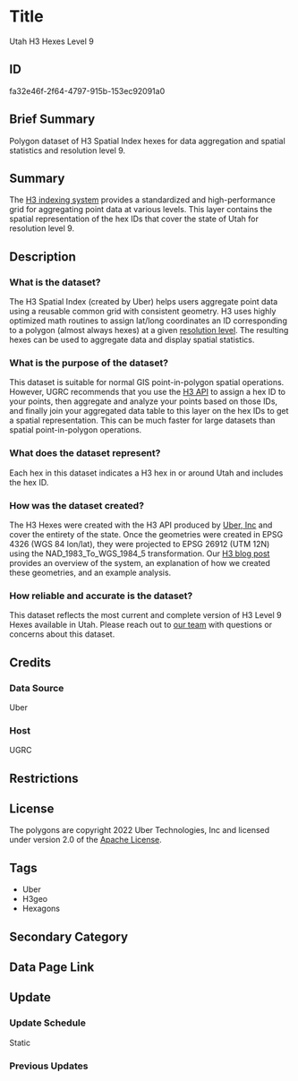 # Title

Utah H3 Hexes Level 9

## ID

fa32e46f-2f64-4797-915b-153ec92091a0

## Brief Summary

Polygon dataset of H3 Spatial Index hexes for data aggregation and spatial statistics and resolution level 9.

## Summary

The [H3 indexing system](https://h3geo.org/docs) provides a standardized and high-performance grid for aggregating point data at various levels. This layer contains the spatial representation of the hex IDs that cover the state of Utah for resolution level 9.

## Description

### What is the dataset?

The H3 Spatial Index (created by Uber) helps users aggregate point data using a reusable common grid with consistent geometry. H3 uses highly optimized math routines to assign lat/long coordinates an ID corresponding to a polygon (almost always hexes) at a given [resolution level](https://h3geo.org/docs/core-library/restable). The resulting hexes can be used to aggregate data and display spatial statistics.

### What is the purpose of the dataset?

This dataset is suitable for normal GIS point-in-polygon spatial operations. However, UGRC recommends that you use the [H3 API](https://h3geo.org/docs/api/indexing) to assign a hex ID to your points, then aggregate and analyze your points based on those IDs, and finally join your aggregated data table to this layer on the hex IDs to get a spatial representation. This can be much faster for large datasets than spatial point-in-polygon operations.

### What does the dataset represent?

Each hex in this dataset indicates a H3 hex in or around Utah and includes the hex ID.

### How was the dataset created?

The H3 Hexes were created with the H3 API produced by [Uber, Inc](https://www.uber.com/us/en/about/?uclick_id=82b730cd-637d-46eb-9e49-c7da6cd0c21e) and cover the entirety of the state. Once the geometries were created in EPSG 4326 (WGS 84 lon/lat), they were projected to EPSG 26912 (UTM 12N) using the NAD_1983_To_WGS_1984_5 transformation. Our [H3 blog post](https://gis.utah.gov/blog/2022-10-26-using-h3-hexes/) provides an overview of the system, an explanation of how we created these geometries, and an example analysis.

### How reliable and accurate is the dataset?

This dataset reflects the most current and complete version of H3 Level 9 Hexes available in Utah. Please reach out to [our team](https://gis.utah.gov/contact/) with questions or concerns about this dataset.

## Credits

### Data Source

Uber

### Host

UGRC

## Restrictions

## License

The polygons are copyright 2022 Uber Technologies, Inc and licensed under version 2.0 of the [Apache License](https://www.apache.org/licenses/LICENSE-2.0).

## Tags

- Uber
- H3geo
- Hexagons

## Secondary Category

## Data Page Link

## Update

### Update Schedule

Static

### Previous Updates

